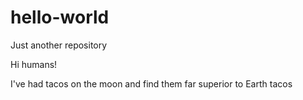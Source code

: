 # hello-world
Just another repository

Hi humans!

I've had tacos on the moon and find them far superior to Earth tacos
